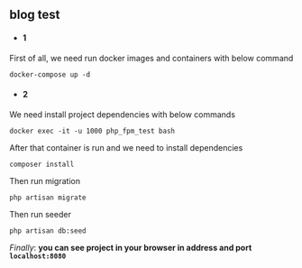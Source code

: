 ## blog test


- #### 1

First of all, we need run docker images and containers with below command

`docker-compose up -d`

- #### 2

We need install project dependencies with below commands

`docker exec -it -u 1000 php_fpm_test bash`

After that container is run and we need to install dependencies

`composer install`

Then run migration

`php artisan migrate`

Then run seeder

`php artisan db:seed`



_Finally_: __you can see project in your browser in address and port `localhost:8080`__ 
